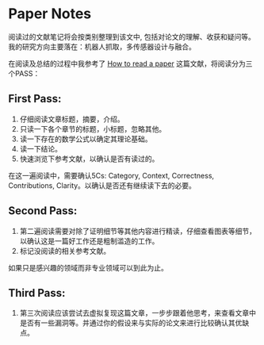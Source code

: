 # Paper Notes

阅读过的文献笔记将会按类别整理到该文中, 包括对论文的理解、收获和疑问等。
我的研究方向主要落在：机器人抓取，多传感器设计与融合。

在阅读及总结的过程中我参考了 [How to read a paper](./assets/how-to-read-a-paper.pdf) 这篇文献，将阅读分为三个PASS：

## First Pass:
1. 仔细阅读文章标题，摘要，介绍。
2. 只读一下各个章节的标题，小标题，忽略其他。
3. 读一下存在的数学公式以确定其理论基础。
4. 读一下结论。
5. 快速浏览下参考文献，以确认是否有读过的。
   
在这一遍阅读中，需要确认5Cs: Category, Context, Correctness, Contributions, Clarity。以确认是否还有继续读下去的必要。

## Second Pass: 
1. 第二遍阅读需要对除了证明细节等其他内容进行精读，仔细查看图表等细节，以确认这是一篇好工作还是粗制滥造的工作。
2. 标记没阅读的相关参考文献。
   
如果只是感兴趣的领域而非专业领域可以到此为止。


## Third Pass:
1. 第三次阅读应该尝试去虚拟复现这篇文章，一步步跟着他思考，来查看文章中是否有一些漏洞等。并通过你的假设来与实际的论文来进行比较确认其优缺点。


